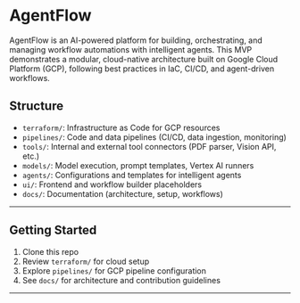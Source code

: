 # AgentFlow

AgentFlow is an AI-powered platform for building, orchestrating, and managing workflow automations with intelligent agents. This MVP demonstrates a modular, cloud-native architecture built on Google Cloud Platform (GCP), following best practices in IaC, CI/CD, and agent-driven workflows.

## Structure

- `terraform/`: Infrastructure as Code for GCP resources
- `pipelines/`: Code and data pipelines (CI/CD, data ingestion, monitoring)
- `tools/`: Internal and external tool connectors (PDF parser, Vision API, etc.)
- `models/`: Model execution, prompt templates, Vertex AI runners
- `agents/`: Configurations and templates for intelligent agents
- `ui/`: Frontend and workflow builder placeholders
- `docs/`: Documentation (architecture, setup, workflows)

---

## Getting Started

1. Clone this repo
2. Review `terraform/` for cloud setup
3. Explore `pipelines/` for GCP pipeline configuration
4. See `docs/` for architecture and contribution guidelines

---
